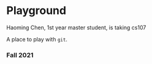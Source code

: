 # Playground

Haoming Chen, 1st year master student, is taking cs107

A place to play with `git`.

### Fall 2021
